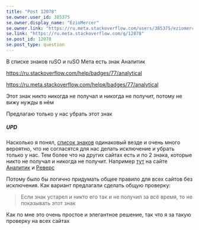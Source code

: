 ```yaml
---
title: "Post 12078"
se.owner.user_id: 385375
se.owner.display_name: "EzioMercer"
se.owner.link: "https://ru.meta.stackoverflow.com/users/385375/eziomercer"
se.link: "https://ru.meta.stackoverflow.com/q/12078"
se.post_id: 12078
se.post_type: question
---
```

<p>В списке знаков ruSO и ruSO Мета есть знак Аналитик</p>
<p><a href="https://ru.stackoverflow.com/help/badges/77/analytical">https://ru.stackoverflow.com/help/badges/77/analytical</a></p>
<p><a href="https://ru.meta.stackoverflow.com/help%D1%8F/badges/77/analytical">https://ru.meta.stackoverflow.com/helpя/badges/77/analytical</a></p>
<p>Этот знак никто никогда не получал и никогда не получит, потому не вижу нужды в нём</p>
<p>Предлагаю только у нас убрать этот знак</p>
<h5>UPD</h5>
<p>Насколько я понял, <a href="https://ru.meta.stackoverflow.com/help/badges">список знаков</a> одинаковый везде и очень много вероятно, что не согласятся для нас делать исключение и убрать только у нас. Тем более что на других сайтах есть и по 2 знака, которые никто не получал и никогда не получит. Например <a href="https://aviation.stackexchange.com">тут</a>  на сайте <a href="https://aviation.stackexchange.com/help/badges/77/analytical">Аналитик</a> и <a href="https://aviation.stackexchange.com/help/badges/57/reversal">Реверс</a></p>
<p>Потому было бы логично придумать общее правило для всех сайтов без исключения. Как вариант предлагали сделать общую проверку:</p>
<blockquote>
<p>Если знак устарел и никто его так и не получил за всё время, то не показывать этот знак</p>
</blockquote>
<p>Как по мне это очень простое и элегантное решение, так что я за такую проверку на всех сайтах</p>
